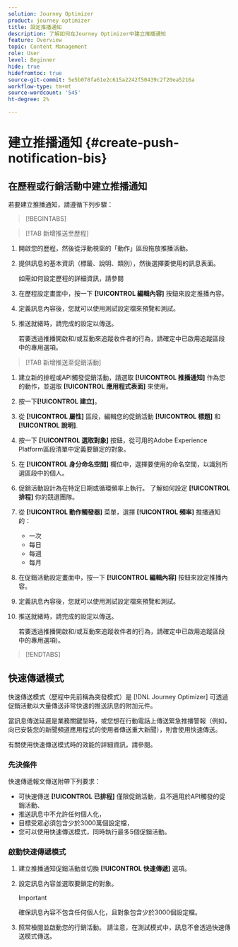 ```yaml
---
solution: Journey Optimizer
product: journey optimizer
title: 設定推播通知
description: 了解如何在Journey Optimizer中建立推播通知
feature: Overview
topic: Content Management
role: User
level: Beginner
hide: true
hidefromtoc: true
source-git-commit: 5e5b078fa61e2c615a2242f50439c2f20ea5216a
workflow-type: tm+mt
source-wordcount: '545'
ht-degree: 2%

---
```


# 建立推播通知 {#create-push-notification-bis}

## 在歷程或行銷活動中建立推播通知

若要建立推播通知，請遵循下列步驟：

>[!BEGINTABS]

>[!TAB 新增推送至歷程]

1. 開啟您的歷程，然後從浮動視窗的「動作」區段拖放推播活動。

1. 提供訊息的基本資訊（標籤、說明、類別），然後選擇要使用的訊息表面。

   如需如何設定歷程的詳細資訊，請參閱

1. 在歷程設定畫面中，按一下 **[!UICONTROL 編輯內容]** 按鈕來設定推播內容。

1. 定義訊息內容後，您就可以使用測試設定檔來預覽和測試。

1. 推送就緒時，請完成的設定以傳送。

   若要透過推播開啟和/或互動來追蹤收件者的行為，請確定中已啟用追蹤區段中的專用選項。

>[!TAB 新增推送至促銷活動]

1. 建立新的排程或API觸發促銷活動，請選取 **[!UICONTROL 推播通知]** 作為您的動作，並選取 **[!UICONTROL 應用程式表面]** 來使用。

1. 按一下&#x200B;**[!UICONTROL 建立]**。

1. 從 **[!UICONTROL 屬性]** 區段，編輯您的促銷活動 **[!UICONTROL 標題]** 和 **[!UICONTROL 說明]**.

1. 按一下 **[!UICONTROL 選取對象]** 按鈕，從可用的Adobe Experience Platform區段清單中定義要鎖定的對象。

1. 在 **[!UICONTROL 身分命名空間]** 欄位中，選擇要使用的命名空間，以識別所選區段中的個人。

1. 促銷活動設計為在特定日期或循環頻率上執行。 了解如何設定 **[!UICONTROL 排程]** 你的競選團隊。

1. 從 **[!UICONTROL 動作觸發器]** 菜單，選擇 **[!UICONTROL 頻率]** 推播通知的：

   * 一次
   * 每日
   * 每週
   * 每月

1. 在促銷活動設定畫面中，按一下 **[!UICONTROL 編輯內容]** 按鈕來設定推播內容。

1. 定義訊息內容後，您就可以使用測試設定檔來預覽和測試。

1. 推送就緒時，請完成的設定以傳送。

   若要透過推播開啟和/或互動來追蹤收件者的行為，請確定中已啟用追蹤區段中的專用選項)。

>[!ENDTABS]

## 快速傳遞模式

快速傳送模式（歷程中先前稱為突發模式）是 [!DNL Journey Optimizer] 可透過促銷活動以大量傳送非常快速的推送訊息的附加元件。

當訊息傳送延遲是業務關鍵型時，或您想在行動電話上傳送緊急推播警報（例如，向已安裝您的新聞頻道應用程式的使用者傳送重大新聞），則會使用快速傳送。

有關使用快速傳送模式時的效能的詳細資訊，請參閱。

### 先決條件

快速傳遞報文傳送附帶下列要求：

* 可快速傳送 **[!UICONTROL 已排程]** 僅限促銷活動，且不適用於API觸發的促銷活動、
* 推送訊息中不允許任何個人化，
* 目標受眾必須包含少於3000萬個設定檔，
* 您可以使用快速傳送模式，同時執行最多5個促銷活動。

### 啟動快速傳遞模式

1. 建立推播通知促銷活動並切換 **[!UICONTROL 快速傳遞]** 選項。

1. 設定訊息內容並選取要鎖定的對象。

   >[!IMPORTANT]
   >
   >確保訊息內容不包含任何個人化，且對象包含少於3000個設定檔。

1. 照常檢閱並啟動您的行銷活動。 請注意，在測試模式中，訊息不會透過快速傳送模式傳送。